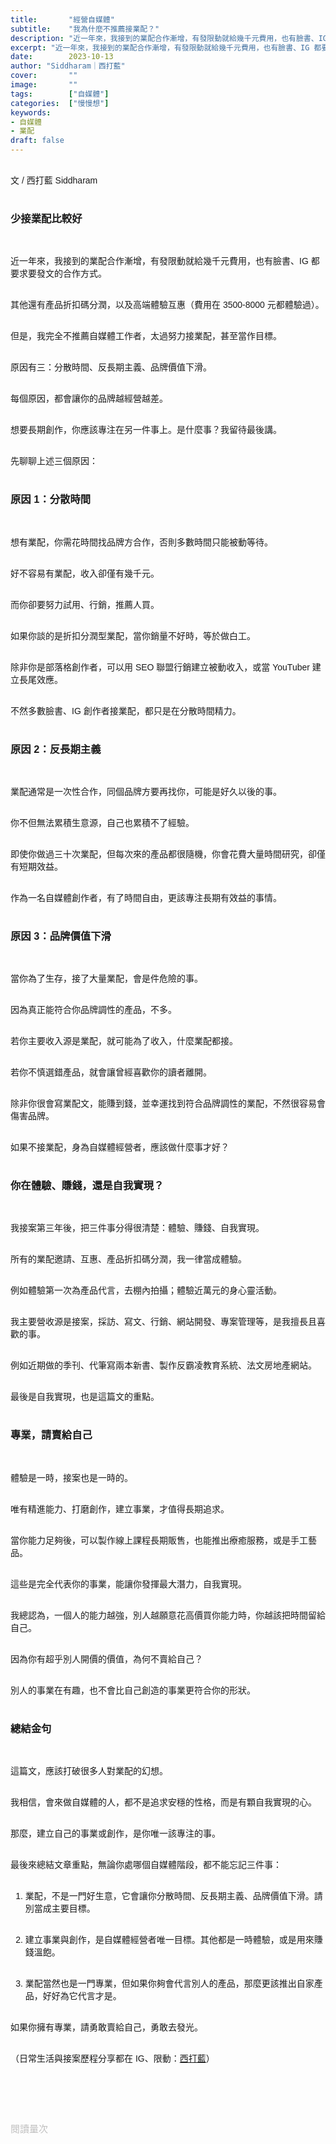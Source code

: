 ```yaml
---
title:       "經營自媒體"
subtitle:    "我為什麼不推薦接業配？"
description: "近一年來，我接到的業配合作漸增，有發限動就給幾千元費用，也有臉書、IG 都要求要發文的合作方式..."
excerpt: "近一年來，我接到的業配合作漸增，有發限動就給幾千元費用，也有臉書、IG 都要求要發文的合作方式..."
date:        2023-10-13
author: "Siddharam｜西打藍"
cover:       ""
image:       ""
tags:        ["自媒體"]
categories:  ["慢慢想"]
keywords:
- 自媒體
- 業配
draft: false
---
```


<article style="font-family: 'Noto Sans TC', '微軟正黑體', sans-serif; font-weight: 300;">

<br>文 / 西打藍 Siddharam<br><br>

<h3 class="article-h1-color">少接業配比較好</h3><br>

近一年來，我接到的業配合作漸增，有發限動就給幾千元費用，也有臉書、IG 都要求要發文的合作方式。<br><br>

其他還有產品折扣碼分潤，以及高端體驗互惠（費用在 3500-8000 元都體驗過）。<br><br>

但是，我完全不推薦自媒體工作者，太過努力接業配，甚至當作目標。<br><br>

原因有三：分散時間、反長期主義、品牌價值下滑。<br><br>

每個原因，都會讓你的品牌越經營越差。<br><br>

想要長期創作，你應該專注在另一件事上。是什麼事？我留待最後講。<br><br>

先聊聊上述三個原因：<br><br>


<h3 class="article-h1-color">原因 1：分散時間</h3><br>

想有業配，你需花時間找品牌方合作，否則多數時間只能被動等待。<br><br>

好不容易有業配，收入卻僅有幾千元。<br><br>

而你卻要努力試用、行銷，推薦人買。<br><br>

如果你談的是折扣分潤型業配，當你銷量不好時，等於做白工。<br><br>

除非你是部落格創作者，可以用 SEO 聯盟行銷建立被動收入，或當 YouTuber 建立長尾效應。<br><br>

不然多數臉書、IG 創作者接業配，都只是在分散時間精力。<br><br>



<h3 class="article-h1-color">原因 2：反長期主義</h3><br>

業配通常是一次性合作，同個品牌方要再找你，可能是好久以後的事。<br><br>

你不但無法累積生意源，自己也累積不了經驗。<br><br>

即使你做過三十次業配，但每次來的產品都很隨機，你會花費大量時間研究，卻僅有短期效益。<br><br>

作為一名自媒體創作者，有了時間自由，更該專注長期有效益的事情。<br><br>


<h3 class="article-h1-color">原因 3：品牌價值下滑</h3><br>

當你為了生存，接了大量業配，會是件危險的事。<br><br>

因為真正能符合你品牌調性的產品，不多。<br><br>

若你主要收入源是業配，就可能為了收入，什麼業配都接。<br><br>

若你不慎選錯產品，就會讓曾經喜歡你的讀者離開。<br><br>

除非你很會寫業配文，能賺到錢，並幸運找到符合品牌調性的業配，不然很容易會傷害品牌。<br><br>

如果不接業配，身為自媒體經營者，應該做什麼事才好？<br><br>


<h3 class="article-h1-color">你在體驗、賺錢，還是自我實現？</h3><br>

我接案第三年後，把三件事分得很清楚：體驗、賺錢、自我實現。<br><br>

所有的業配邀請、互惠、產品折扣碼分潤，我一律當成體驗。<br><br>

例如體驗第一次為產品代言，去棚內拍攝；體驗近萬元的身心靈活動。<br><br>

我主要營收源是接案，採訪、寫文、行銷、網站開發、專案管理等，是我擅長且喜歡的事。<br><br>

例如近期做的季刊、代筆寫兩本新書、製作反霸凌教育系統、法文房地產網站。<br><br>

最後是自我實現，也是這篇文的重點。<br><br>


<!-- 我都怎麼做
接案維生，業配、折扣碼分潤當作體驗
持續累積能力
自我覺察，找到創業題目

專業，一定要賣給自己
我不考慮接案公司，都是很有興趣才做
例如近期的策展、法國網站、寫兩本新書、做季刊，都有夠好玩
但我知道，接案和業配一樣，都不是長遠 -->



<h3 class="article-h1-color">專業，請賣給自己</h3><br>

體驗是一時，接案也是一時的。<br><br>

唯有精進能力、打磨創作，建立事業，才值得長期追求。<br><br>

當你能力足夠後，可以製作線上課程長期販售，也能推出療癒服務，或是手工藝品。<br><br>

這些是完全代表你的事業，能讓你發揮最大潛力，自我實現。<br><br>

我總認為，一個人的能力越強，別人越願意花高價買你能力時，你越該把時間留給自己。<br><br>

因為你有超乎別人開價的價值，為何不賣給自己？<br><br>

別人的事業在有趣，也不會比自己創造的事業更符合你的形狀。<br><br>

<!-- 可以用來賺錢，但一定要記得花一點時間，打磨自己產品
實際行動
線上課程很棒、療癒服務、手工品
人的目的，都是最大發揮潛力，自我實現
接案可以實現時間自由，如果能完全做自己喜歡的事，就更好了，然後只接自己很有興趣的案子
例如我下週接了一個有趣業配，要特別去棚內拍攝，彷彿代言一樣，就很有意思


花時間精進能力、打磨創作，建立產品或事業 -->

<h3 class="article-h1-color">總結金句</h3><br>

這篇文，應該打破很多人對業配的幻想。<br><br>

我相信，會來做自媒體的人，都不是追求安穩的性格，而是有顆自我實現的心。<br><br>

那麼，建立自己的事業或創作，是你唯一該專注的事。<br><br>

最後來總結文章重點，無論你處哪個自媒體階段，都不能忘記三件事：<br><br>

1. 業配，不是一門好生意，它會讓你分散時間、反長期主義、品牌價值下滑。請別當成主要目標。<br><br>

2. 建立事業與創作，是自媒體經營者唯一目標。其他都是一時體驗，或是用來賺錢溫飽。<br><br>

3. 業配當然也是一門專業，但如果你夠會代言別人的產品，那麼更該推出自家產品，好好為它代言才是。<br><br>

如果你擁有專業，請勇敢賣給自己，勇敢去發光。<br><br>

<!-- 
<!-- 案例 > 證明案例 > 壞處 > 怎麼改變（列步驟） > 結語總結金句 -->


（日常生活與接案歷程分享都在 IG、限動：<a href="https://www.instagram.com/sidd.blue/" target="_blank">西打藍</a>）<br><br>

<!-- <h3 class="article-h1-color"></h3><br> -->

<br><br><br>

</article>

<div style="color: #bfbfbf; font-size: 15px;" id="busuanzi_container_page_pv">
  閱讀量<span id="busuanzi_value_page_pv"></span>次
</div>

<script src="../../js/post.js"></script>

